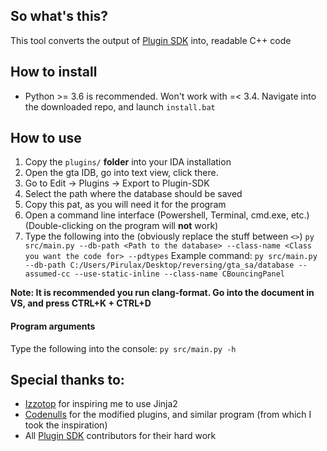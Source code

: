 ## So what's this?
This tool converts the output of [Plugin SDK](https://github.com/DK22Pac/plugin-sdk) into, readable C++ code

## How to install
- Python >= 3.6 is recommended. Won't work with =< 3.4.
Navigate into the downloaded repo, and launch `install.bat`

## How to use
1. Copy the `plugins/` **folder** into your IDA installation
2. Open the gta IDB, go into text view, click there.
3. Go to Edit -> Plugins -> Export to Plugin-SDK
4. Select the path where the database should be saved
5. Copy this pat, as you will need it for the program
6. Open a command line interface (Powershell, Terminal, cmd.exe, etc.) (Double-clicking on the program will **not** work)
8. Type the following into the (obviously replace the stuff between `<>`)
`py src/main.py --db-path <Path to the database> --class-name <Class you want the code for> --pdtypes`
Example command:
`py src/main.py --db-path C:/Users/Pirulax/Desktop/reversing/gta_sa/database --assumed-cc --use-static-inline --class-name CBouncingPanel`

**Note: It is recommended you run clang-format. Go into the document in VS, and press CTRL+K + CTRL+D**

#### Program arguments
Type the following into the console: `py src/main.py -h`

## Special thanks to:
- [Izzotop](https://github.com/Izzotop) for inspiring me to use Jinja2
- [Codenulls](https://github.com/codenulls) for the modified plugins, and similar program (from which I took the inspiration)
- All [Plugin SDK](https://github.com/DK22Pac/plugin-sdk) contributors for their hard work
